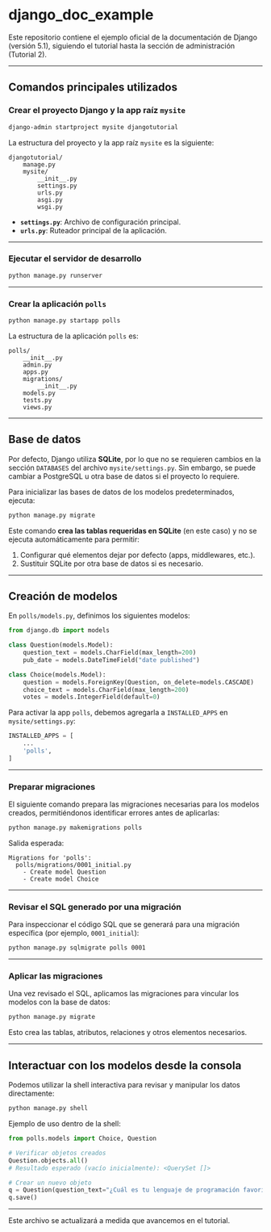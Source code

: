 
# django_doc_example

Este repositorio contiene el ejemplo oficial de la documentación de Django (versión 5.1), siguiendo el tutorial hasta la sección de administración (Tutorial 2).

---

## Comandos principales utilizados

### Crear el proyecto Django y la app raíz `mysite`

```bash
django-admin startproject mysite djangotutorial
```

La estructura del proyecto y la app raíz `mysite` es la siguiente:

```
djangotutorial/
    manage.py
    mysite/
        __init__.py
        settings.py
        urls.py
        asgi.py
        wsgi.py
```

- **`settings.py`**: Archivo de configuración principal.
- **`urls.py`**: Ruteador principal de la aplicación.

---

### Ejecutar el servidor de desarrollo

```bash
python manage.py runserver
```

---

### Crear la aplicación `polls`

```bash
python manage.py startapp polls
```

La estructura de la aplicación `polls` es:

```
polls/
    __init__.py
    admin.py
    apps.py
    migrations/
        __init__.py
    models.py
    tests.py
    views.py
```

---

## Base de datos

Por defecto, Django utiliza **SQLite**, por lo que no se requieren cambios en la sección `DATABASES` del archivo `mysite/settings.py`. Sin embargo, se puede cambiar a PostgreSQL u otra base de datos si el proyecto lo requiere.

Para inicializar las bases de datos de los modelos predeterminados, ejecuta:

```bash
python manage.py migrate
```

Este comando **crea las tablas requeridas en SQLite** (en este caso) y no se ejecuta automáticamente para permitir:

1. Configurar qué elementos dejar por defecto (apps, middlewares, etc.).
2. Sustituir SQLite por otra base de datos si es necesario.

---

## Creación de modelos

En `polls/models.py`, definimos los siguientes modelos:

```python
from django.db import models

class Question(models.Model):
    question_text = models.CharField(max_length=200)
    pub_date = models.DateTimeField("date published")

class Choice(models.Model):
    question = models.ForeignKey(Question, on_delete=models.CASCADE)
    choice_text = models.CharField(max_length=200)
    votes = models.IntegerField(default=0)
```

Para activar la app `polls`, debemos agregarla a `INSTALLED_APPS` en `mysite/settings.py`:

```python
INSTALLED_APPS = [
    ...
    'polls',
]
```

---

### Preparar migraciones

El siguiente comando prepara las migraciones necesarias para los modelos creados, permitiéndonos identificar errores antes de aplicarlas:

```bash
python manage.py makemigrations polls
```

Salida esperada:

```
Migrations for 'polls':
  polls/migrations/0001_initial.py
    - Create model Question
    - Create model Choice
```

---

### Revisar el SQL generado por una migración

Para inspeccionar el código SQL que se generará para una migración específica (por ejemplo, `0001_initial`):

```bash
python manage.py sqlmigrate polls 0001
```

---

### Aplicar las migraciones

Una vez revisado el SQL, aplicamos las migraciones para vincular los modelos con la base de datos:

```bash
python manage.py migrate
```

Esto crea las tablas, atributos, relaciones y otros elementos necesarios.

---

## Interactuar con los modelos desde la consola

Podemos utilizar la shell interactiva para revisar y manipular los datos directamente:

```bash
python manage.py shell
```

Ejemplo de uso dentro de la shell:

```python
from polls.models import Choice, Question

# Verificar objetos creados
Question.objects.all()
# Resultado esperado (vacío inicialmente): <QuerySet []>

# Crear un nuevo objeto
q = Question(question_text="¿Cuál es tu lenguaje de programación favorito?", pub_date=timezone.now())
q.save()
```

---

Este archivo se actualizará a medida que avancemos en el tutorial.
